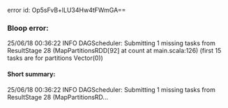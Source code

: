 error id: Op5sFvB+lLU34Hw4tFWmGA==
### Bloop error:

25/06/18 00:36:22 INFO DAGScheduler: Submitting 1 missing tasks from ResultStage 28 (MapPartitionsRDD[92] at count at main.scala:126) (first 15 tasks are for partitions Vector(0))
#### Short summary: 

25/06/18 00:36:22 INFO DAGScheduler: Submitting 1 missing tasks from ResultStage 28 (MapPartitionsRD...